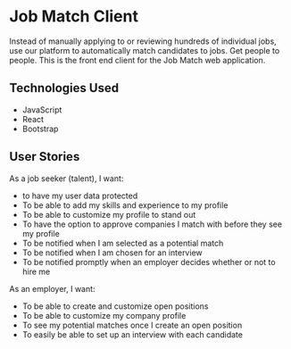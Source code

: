 # Job Match Client
Instead of manually applying to or reviewing hundreds of individual jobs, use our platform to automatically match candidates to jobs. Get people to people.
This is the front end client for the Job Match web application.

## Technologies Used
- JavaScript
- React
- Bootstrap

## User Stories
As a job seeker (talent), I want:
- to have my user data protected
- To be able to add my skills and experience to my profile
- To be able to customize my profile to stand out
- To have the option to approve companies I match with before they see my profile
- To be notified when I am selected as a potential match
- To be notified when I am chosen for an interview
- To be notified promptly when an employer decides whether or not to hire me

As an employer, I want:
- To be able to create and customize open positions
- To be able to customize my company profile
- To see my potential matches once I create an open position
- To easily be able to set up an interview with each candidate

